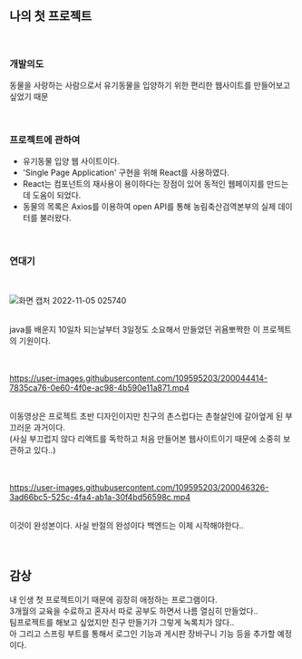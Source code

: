 ## 나의 첫 프로젝트
<br/>

### 개발의도
동물을 사랑하는 사람으로서 유기동물을 입양하기 위한 편리한 웹사이트를 만들어보고 싶었기 때문

<br/>

### 프로젝트에 관하여
- 유기동물 입양 웹 사이트이다.<br/> 
- 'Single Page Application' 구현을 위해 React를 사용하였다.<br/>
- React는 컴포넌트의 재사용이 용이하다는 장점이 있어 동적인 웹페이지를 만드는데 도움이 되었다.
- 동물의 목록은 Axios를 이용하여 open API를 통해 농림축산검역본부의 실제 데이터를 불러왔다.


<br/>

### 연대기

<br/>

![화면 캡처 2022-11-05 025740](https://user-images.githubusercontent.com/109595203/200044008-be608dd5-7749-4f80-8fcd-cca95c950769.png)

<br/>
java를 배운지 10일차 되는날부터 3일정도 소요해서 만들었던 귀욤뽀짝한 이 프로젝트의 기원이다.

<br/>
<br/>
<br/>

https://user-images.githubusercontent.com/109595203/200044414-7835ca76-0e60-4f0e-ac98-4b590e11a871.mp4

<br/>
이동영상은 프로젝트 초반 디자인이지만 친구의 촌스럽다는 촌철살인에 갈아엎게 된 부끄러운 과거이다.<br/>
(사실 부끄럽지 않다 리액트를 독학하고 처음 만들어본 웹사이트이기 때문에 소중히 보관하고 있다..)

<br/>
<br/>
<br/>


https://user-images.githubusercontent.com/109595203/200046326-3ad66bc5-525c-4fa4-ab1a-30f4bd56598c.mp4

<br/>
이것이 완성본이다. 사실 반절의 완성이다 백엔드는 이제 시작해야한다..

<br/>
<br/>
<br/>

## 감상
내 인생 첫 프로젝트이기 때문에 굉장히 애정하는 프로그램이다.<br/>
3개월의 교육을 수료하고 혼자서 따로 공부도 하면서 나름 열심히 만들었다..<br/>
팀프로젝트를 해보고 싶었지만 친구 만들기가 그렇게 녹록치가 않다..<br/>
아 그리고 스프링 부트를 통해서 로그인 기능과 게시판 장바구니 기능 등을 추가할 예정이다.




